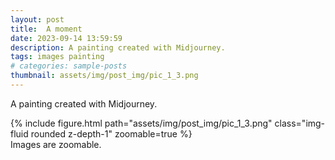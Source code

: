 ```yaml
---
layout: post
title:  A moment
date: 2023-09-14 13:59:59
description: A painting created with Midjourney.
tags: images painting
# categories: sample-posts
thumbnail: assets/img/post_img/pic_1_3.png
---
```

A painting created with Midjourney. 
<div class="row mt-3">
    <div class="col-sm mt-3 mt-md-0">
        {% include figure.html path="assets/img/post_img/pic_1_3.png" class="img-fluid rounded z-depth-1" zoomable=true %}
    </div>
</div>
Images are zoomable.
